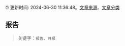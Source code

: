 :alarm_clock: 更新时间: 2024-06-30 11:36:48。[文章来源](/README.md)、[文章分类](/TAGS.md)

## 报告


> 关键字：`报告`、`月报`



